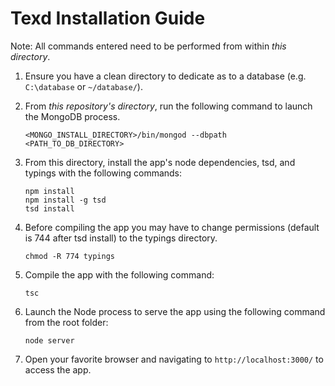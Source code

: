 Texd Installation Guide
=================

Note: All commands entered need to be performed from within *this directory*.

1. Ensure you have a clean directory to dedicate as to a database (e.g. `C:\database` or `~/database/`).

2. From *this repository's directory*, run the following command to launch the MongoDB process.
    ```shell
    <MONGO_INSTALL_DIRECTORY>/bin/mongod --dbpath <PATH_TO_DB_DIRECTORY>
    ```

3. From this directory, install the app's node dependencies, tsd, and typings with the following commands:
    ```shell
    npm install
    npm install -g tsd
    tsd install
    ```

4. Before compiling the app you may have to change permissions (default is 744 after tsd install) to the typings directory.
    ```shell
    chmod -R 774 typings
    ```

5. Compile the app with the following command:
    ```shell
    tsc
    ```

7. Launch the Node process to serve the app using the following command from the root folder:
    ```shell
    node server
    ```

7. Open your favorite browser and navigating to `http://localhost:3000/` to access the app.